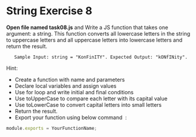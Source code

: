 # String Exercise 8

**Open file named task08.js** and Write a JS function that takes one argument: a string.
 This function converts all lowercase letters in the string to uppercase letters and all
  uppercase letters into lowercase letters and return the result.
  
       Sample Input: string = "KonFinITY". Expected Output: "kONfINity".

Hint:

- Create a function with name and parameters
- Declare local variables and assign values
- Use for loop and write initial and final conditions
- Use toUpperCase to compare each letter with its capital value
- Use toLowerCase to convert capital letters into small letters
- Return the result.
- Export your function using below command  :

```js
module.exports = YourFunctionName;
```

